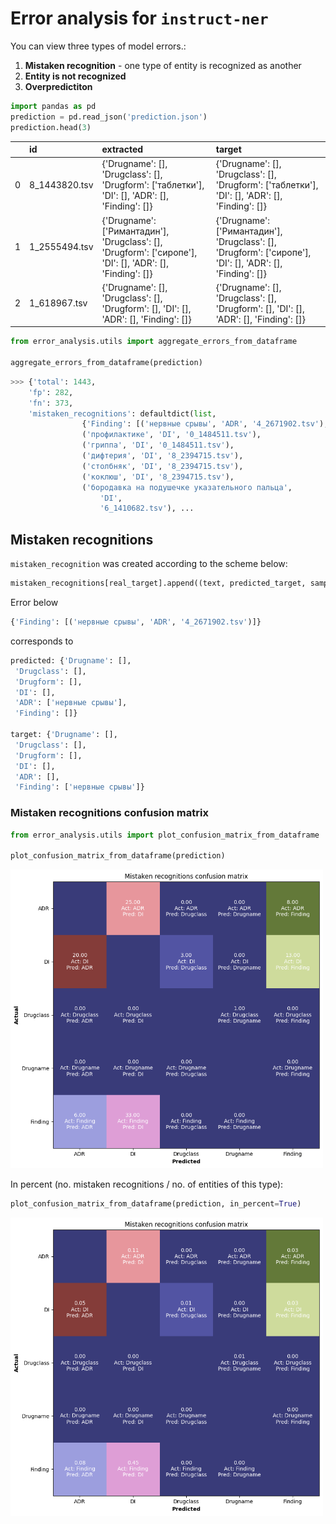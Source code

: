 # Error analysis for `instruct-ner`
You can view three types of model errors.:
1. **Mistaken recognition** - one type of entity is recognized as another
2. **Entity is not recognized**
3. **Overpredictiton**


```python
import pandas as pd
prediction = pd.read_json('prediction.json')
prediction.head(3)
```
|    | id            | extracted                                                                                                 | target                                                                                                    |
|---:|:--------------|:----------------------------------------------------------------------------------------------------------|:----------------------------------------------------------------------------------------------------------|
|  0 | 8_1443820.tsv | {'Drugname': [], 'Drugclass': [], 'Drugform': ['таблетки'], 'DI': [], 'ADR': [], 'Finding': []}           | {'Drugname': [], 'Drugclass': [], 'Drugform': ['таблетки'], 'DI': [], 'ADR': [], 'Finding': []}           |
|  1 | 1_2555494.tsv | {'Drugname': ['Римантадин'], 'Drugclass': [], 'Drugform': ['сиропе'], 'DI': [], 'ADR': [], 'Finding': []} | {'Drugname': ['Римантадин'], 'Drugclass': [], 'Drugform': ['сиропе'], 'DI': [], 'ADR': [], 'Finding': []} |
|  2 | 1_618967.tsv  | {'Drugname': [], 'Drugclass': [], 'Drugform': [], 'DI': [], 'ADR': [], 'Finding': []}                     | {'Drugname': [], 'Drugclass': [], 'Drugform': [], 'DI': [], 'ADR': [], 'Finding': []}   

```python
from error_analysis.utils import aggregate_errors_from_dataframe

aggregate_errors_from_dataframe(prediction)
```

```python
>>> {'total': 1443,
    'fp': 282,
    'fn': 373,
    'mistaken_recognitions': defaultdict(list,
                {'Finding': [('нервные срывы', 'ADR', '4_2671902.tsv'),
                ('профилактике', 'DI', '0_1484511.tsv'),
                ('гриппа', 'DI', '0_1484511.tsv'),
                ('дифтерия', 'DI', '8_2394715.tsv'),
                ('столбняк', 'DI', '8_2394715.tsv'),
                ('коклюш', 'DI', '8_2394715.tsv'),
                ('бородавка на подушечке указательного пальца',
                    'DI',
                    '6_1410682.tsv'), ...
```
## Mistaken recognitions
`mistaken_recognition` was created according to the scheme below: 
```python
mistaken_recognitions[real_target].append((text, predicted_target, sample_id))
```
Error below 
```python
{'Finding': [('нервные срывы', 'ADR', '4_2671902.tsv')]}
```
corresponds to
```python
predicted: {'Drugname': [],
 'Drugclass': [],
 'Drugform': [],
 'DI': [],
 'ADR': ['нервные срывы'],
 'Finding': []}

target: {'Drugname': [],
 'Drugclass': [],
 'Drugform': [],
 'DI': [],
 'ADR': [],
 'Finding': ['нервные срывы']}
```

### Mistaken recognitions confusion matrix
```python
from error_analysis.utils import plot_confusion_matrix_from_dataframe

plot_confusion_matrix_from_dataframe(prediction)
```

<img src="images/conf_matrix_base.png" alt="drawing" width="500"/>

In percent (no. mistaken recognitions / no. of entities of this type): 
```python
plot_confusion_matrix_from_dataframe(prediction, in_percent=True)
```
<img src="images/conf_matrix_percent.png" alt="drawing" width="500"/>